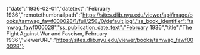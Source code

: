 {"date":"1936-02-01","datetext":"February 1936","remotethumbnailpath":"https://sites.dlib.nyu.edu/viewer/api/image/books/tamwag_fawf000028/1/full/250,/0/default.jpg","ss_book_identifier":"tamwag_fawf000028","ss_publication_date_text":"February 1936","title":"The Fight Against War and Fascism, February 1936","viewerURL":"https://sites.dlib.nyu.edu/viewer/books/tamwag_fawf000028"}